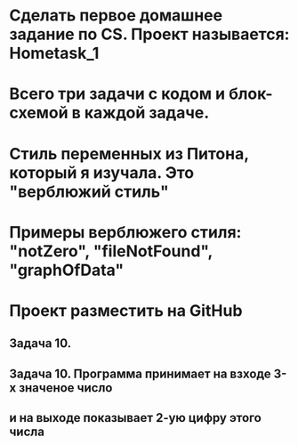 # __Сделать первое домашнее задание по CS. Проект называется: Hometask_1__
# Всего три задачи с кодом и блок-схемой в каждой задаче.
# Стиль переменных из Питона, который я изучала. Это "верблюжий стиль"
# Примеры верблюжего стиля: "notZero", "fileNotFound", "graphOfData"
# Проект разместить на GitHub

## __Задача 10.__
## Задача 10. Программа принимает на взходе 3-х значеное число
## и на выходе показывает 2-ую цифру этого числа